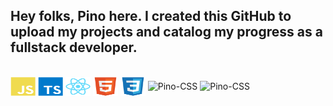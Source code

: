<h2>Hey folks, Pino here. I created this GitHub to upload my projects and catalog my progress as a fullstack developer.</h2>

<div style="display: inline_block"><br>
  <img align="center" alt="Pino-Js" height="30" width="40" src="https://raw.githubusercontent.com/devicons/devicon/master/icons/javascript/javascript-plain.svg">
  <img align="center" alt="Pino-Ts" height="30" width="40" src="https://raw.githubusercontent.com/devicons/devicon/master/icons/typescript/typescript-plain.svg">
  <img align="center" alt="Pino-React" height="30" width="40" src="https://raw.githubusercontent.com/devicons/devicon/master/icons/react/react-original.svg">
  <img align="center" alt="Pino-HTML" height="30" width="40" src="https://raw.githubusercontent.com/devicons/devicon/master/icons/html5/html5-original.svg">
  <img align="center" alt="Pino-CSS" height="30" width="40" src="https://raw.githubusercontent.com/devicons/devicon/master/icons/css3/css3-original.svg">
  <img align="center" alt="Pino-CSS" height="30" width="40"    
src="https://cdn.jsdelivr.net/gh/devicons/devicon@latest/icons/nextjs/nextjs-original.svg" />
  <img align="center" alt="Pino-CSS" height="30" width="40"    
src="https://cdn.jsdelivr.net/gh/devicons/devicon@latest/icons/nodejs/nodejs-original-wordmark.svg" />
</div>
